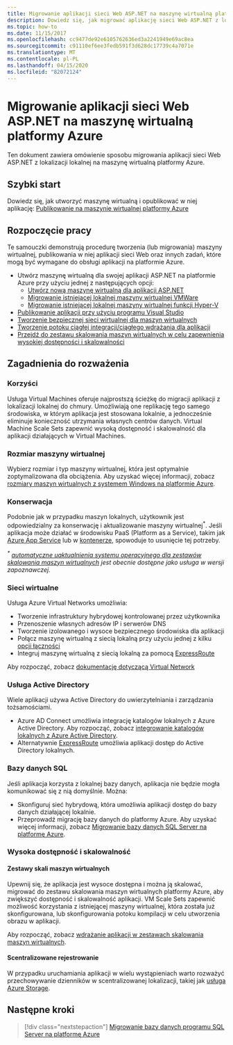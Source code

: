 ```yaml
---
title: Migrowanie aplikacji sieci Web ASP.NET na maszynę wirtualną platformy Azure
description: Dowiedz się, jak migrować aplikację sieci Web ASP.NET z lokalnego na maszynę wirtualną platformy Azure.
ms.topic: how-to
ms.date: 11/15/2017
ms.openlocfilehash: cc9477de92e6105762636ed3a2241949e69ac8ea
ms.sourcegitcommit: c91110ef6ee3fedb591f3d628dc17739c4a7071e
ms.translationtype: MT
ms.contentlocale: pl-PL
ms.lasthandoff: 04/15/2020
ms.locfileid: "82072124"
---
```

# <a name="migrate-an-aspnet-web-application-to-an-azure-virtual-machine"></a>Migrowanie aplikacji sieci Web ASP.NET na maszynę wirtualną platformy Azure

Ten dokument zawiera omówienie sposobu migrowania aplikacji sieci Web ASP.NET z lokalizacji lokalnej na maszynę wirtualną platformy Azure.

## <a name="quickstart"></a>Szybki start

Dowiedz się, jak utworzyć maszynę wirtualną i opublikować w niej aplikację: [Publikowanie na maszynie wirtualnej platformy Azure](https://tutorials.visualstudio.com/aspnet-vm/intro)

## <a name="get-started"></a>Rozpoczęcie pracy

Te samouczki demonstrują procedurę tworzenia (lub migrowania) maszyny wirtualnej, publikowania w niej aplikacji sieci Web oraz innych zadań, które mogą być wymagane do obsługi aplikacji na platformie Azure.

- Utwórz maszynę wirtualną dla swojej aplikacji ASP.NET na platformie Azure przy użyciu jednej z następujących opcji:
  - [Utwórz nową maszynę wirtualną dla aplikacji ASP.NET](https://go.microsoft.com/fwlink/?linkid=863237)
  - [Migrowanie istniejącej lokalnej maszyny wirtualnej VMWare](https://docs.microsoft.com/azure/migrate/tutorial-migrate-vmware)
  - [Migrowanie istniejącej lokalnej maszyny wirtualnej funkcji Hyper-V](https://docs.microsoft.com/azure/migrate/tutorial-migrate-hyper-v)
- [Publikowanie aplikacji przy użyciu programu Visual Studio](https://go.microsoft.com/fwlink/?linkid=863240)
- [Tworzenie bezpiecznej sieci wirtualnej dla maszyn wirtualnych](https://docs.microsoft.com/azure/virtual-network/virtual-network-get-started-vnet-subnet)
- [Tworzenie potoku ciągłej integracji/ciągłego wdrażania dla aplikacji](https://docs.microsoft.com/vsts/build-release/apps/cd/deploy-webdeploy-iis-deploygroups)
- [Przejdź do zestawu skalowania maszyn wirtualnych w celu zapewnienia wysokiej dostępności i skalowalności](https://docs.microsoft.com/azure/virtual-machine-scale-sets/virtual-machine-scale-sets-deploy-app)

## <a name="considerations"></a>Zagadnienia do rozważenia

### <a name="benefits"></a>Korzyści

Usługa Virtual Machines oferuje najprostszą ścieżkę do migracji aplikacji z lokalizacji lokalnej do chmury. Umożliwiają one replikację tego samego środowiska, w którym aplikacja jest stosowana lokalnie, a jednocześnie eliminuje konieczność utrzymania własnych centrów danych. Virtual Machine Scale Sets zapewnić wysoką dostępność i skalowalność dla aplikacji działających w Virtual Machines.

### <a name="virtual-machine-size"></a>Rozmiar maszyny wirtualnej

Wybierz rozmiar i typ maszyny wirtualnej, która jest optymalnie zoptymalizowana dla obciążenia. Aby uzyskać więcej informacji, zobacz [rozmiary maszyn wirtualnych z systemem Windows na platformie Azure](https://docs.microsoft.com/azure/virtual-machines/windows/sizes).

### <a name="maintenance"></a>Konserwacja

Podobnie jak w przypadku maszyn lokalnych, użytkownik jest odpowiedzialny za konserwację i aktualizowanie maszyny wirtualnej<sup>&#42;</sup>. Jeśli aplikacja może działać w środowisku PaaS (Platform as a Service), takim jak [Azure App Service](https://docs.microsoft.com/azure/app-service/) lub w [kontenerze](https://docs.microsoft.com/azure/app-service/containers/), spowoduje to usunięcie tej potrzeby.

*<sup>&#42;</sup> [automatyczne uaktualnienia systemu operacyjnego dla zestawów skalowania maszyn wirtualnych](https://docs.microsoft.com/azure/virtual-machine-scale-sets/virtual-machine-scale-sets-automatic-upgrade) jest obecnie dostępne jako usługa w wersji zapoznawczej.*

### <a name="virtual-networks"></a>Sieci wirtualne

Usługa Azure Virtual Networks umożliwia:

- Tworzenie infrastruktury hybrydowej kontrolowanej przez użytkownika
- Przenoszenie własnych adresów IP i serwerów DNS
- Tworzenie izolowanego i wysoce bezpiecznego środowiska dla aplikacji
- Połącz maszynę wirtualną z siecią lokalną przy użyciu jednej z kilku [opcji łączności](https://docs.microsoft.com/azure/vpn-gateway/vpn-gateway-about-vpngateways#s2smulti)
- Integruj maszynę wirtualną z siecią lokalną za pomocą [ExpressRoute](https://azure.microsoft.com/services/expressroute/)

Aby rozpocząć, zobacz [dokumentację dotyczącą Virtual Network](https://docs.microsoft.com/azure/virtual-network/)

### <a name="active-directory"></a>Usługa Active Directory
Wiele aplikacji używa Active Directory do uwierzytelniania i zarządzania tożsamościami.

- Azure AD Connect umożliwia integrację katalogów lokalnych z Azure Active Directory. Aby rozpocząć, zobacz [integrowanie katalogów lokalnych z Azure Active Directory](https://docs.microsoft.com/azure/active-directory/connect/active-directory-aadconnect).
- Alternatywnie [ExpressRoute](https://azure.microsoft.com/services/expressroute/) umożliwia aplikacji dostęp do Active Directory lokalnych.

### <a name="sql-databases"></a>Bazy danych SQL

Jeśli aplikacja korzysta z lokalnej bazy danych, aplikacja nie będzie mogła komunikować się z nią domyślnie. Można:

- Skonfiguruj sieć hybrydową, która umożliwia aplikacji dostęp do bazy danych działającej lokalnie.
- Przeprowadź migrację bazy danych do platformy Azure. Aby uzyskać więcej informacji, zobacz [Migrowanie bazy danych SQL Server na platformę Azure](sql.md).

### <a name="high-availability-and-scalability"></a>Wysoka dostępność i skalowalność

#### <a name="virtual-machine-scale-sets"></a>Zestawy skali maszyn wirtualnych
Upewnij się, że aplikacja jest wysoce dostępna i można ją skalować, migrować do zestawu skalowania maszyn wirtualnych platformy Azure, aby zwiększyć dostępność i skalowalność aplikacji. VM Scale Sets zapewnić możliwość korzystania z istniejącej maszyny wirtualnej, która została już skonfigurowana, lub skonfigurowania potoku kompilacji w celu utworzenia obrazu w aplikacji.

Aby rozpocząć, zobacz [wdrażanie aplikacji w zestawach skalowania maszyn wirtualnych](https://docs.microsoft.com/azure/virtual-machine-scale-sets/virtual-machine-scale-sets-deploy-app).

#### <a name="centralized-logging"></a>Scentralizowane rejestrowanie
W przypadku uruchamiania aplikacji w wielu wystąpieniach warto rozważyć przechowywanie dzienników w scentralizowanej lokalizacji, takiej jak [usługa Azure Storage](https://docs.microsoft.com/azure/storage/).

## <a name="next-steps"></a>Następne kroki

> [!div class="nextstepaction"]
> [Migrowanie bazy danych programu SQL Server na platformę Azure](sql.md)
